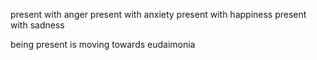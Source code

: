 present with anger
present with anxiety
present with happiness
present with sadness

being present is moving towards eudaimonia

